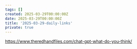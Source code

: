 ```yaml
---
tags: []
created: 2025-03-29T00:00:00Z
date: 2025-03-29T00:00:00Z
title: '2025-03-29-daily-links'
private: true
---
```



https://www.theredhandfiles.com/chat-gpt-what-do-you-think/
